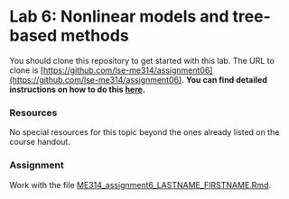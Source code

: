 # Lab 6: Nonlinear models and tree-based methods

You should clone this repository to get started with this lab.  The URL to clone is [https://github.com/lse-me314/assignment06](https://github.com/lse-me314/assignment06).  **You can find detailed instructions on how to do this [here](https://lse-me314.github.io/instructions).**

### Resources

No special resources for this topic beyond the ones already listed on the course handout.

### Assignment

Work with the file [ME314_assignment6_LASTNAME_FIRSTNAME.Rmd](ME314_assignment6_LASTNAME_FIRSTNAME.Rmd).

